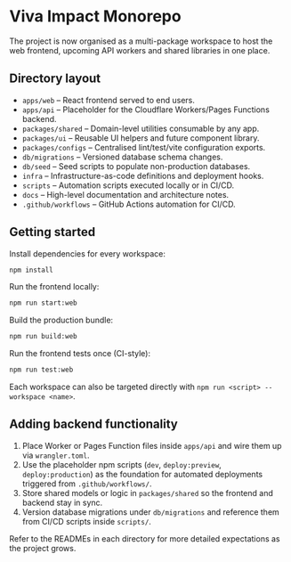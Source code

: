 # Viva Impact Monorepo

The project is now organised as a multi-package workspace to host the web
frontend, upcoming API workers and shared libraries in one place.

## Directory layout

- `apps/web` – React frontend served to end users.
- `apps/api` – Placeholder for the Cloudflare Workers/Pages Functions backend.
- `packages/shared` – Domain-level utilities consumable by any app.
- `packages/ui` – Reusable UI helpers and future component library.
- `packages/configs` – Centralised lint/test/vite configuration exports.
- `db/migrations` – Versioned database schema changes.
- `db/seed` – Seed scripts to populate non-production databases.
- `infra` – Infrastructure-as-code definitions and deployment hooks.
- `scripts` – Automation scripts executed locally or in CI/CD.
- `docs` – High-level documentation and architecture notes.
- `.github/workflows` – GitHub Actions automation for CI/CD.

## Getting started

Install dependencies for every workspace:

```sh
npm install
```

Run the frontend locally:

```sh
npm run start:web
```

Build the production bundle:

```sh
npm run build:web
```

Run the frontend tests once (CI-style):

```sh
npm run test:web
```

Each workspace can also be targeted directly with `npm run <script> --workspace <name>`.

## Adding backend functionality

1. Place Worker or Pages Function files inside `apps/api` and wire them up via
   `wrangler.toml`.
2. Use the placeholder npm scripts (`dev`, `deploy:preview`, `deploy:production`)
   as the foundation for automated deployments triggered from
   `.github/workflows/`.
3. Store shared models or logic in `packages/shared` so the frontend and backend
   stay in sync.
4. Version database migrations under `db/migrations` and reference them from
   CI/CD scripts inside `scripts/`.

Refer to the READMEs in each directory for more detailed expectations as the
project grows.
